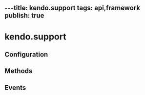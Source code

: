 ---title: kendo.support
tags: api,framework
publish: true
---
# kendo.support

## Configuration

## Methods

## Events